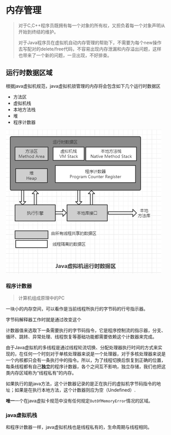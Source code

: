 # 内存管理

> 对于C,C++程序员既拥有每一个对象的所有权，又担负着每一个对象声明从开始到终结的维护。
>
> 对于Java程序员在虚拟机自动内存管理的帮助下，不需要为每个new操作去写配对的delete/free代码，不容易出现内存泄漏和内存溢出问题，这样也带来了一个新的问题，一旦出现，不好排查。



## 运行时数据区域

根据java虚拟机规范，java虚拟机锁管理的内存将会包含如下几个运行时数据区

- 方法区
- 虚拟机栈
- 本地方法栈
- 堆
- 程序计数器

![1、java虚拟机运行时数据区](pic/1、java虚拟机运行时数据区.png)

### 程序计数器

> 计算机组成原理中的PC

一块小的内存空间，可以看作是当前线程所执行的字节码的行号指示器。

字节码解释器工作时就是通过改变这个

计数器值来选取下一条需要执行的字节码指令，它是程序控制流的指示器，分支、循环、跳转、异常处理、线程恢复等基础功能都需要依赖这个计数器来完成。

由于Java虚拟机的多线程是通过线程轮流切换、分配处理器执行时间的方式来实现的，在任何一个时刻对于单核处理器来说是一个处理器，对于多核处理器来说是一个内核都只会有一条执行中的指令。所以，为了线程切换后恢复到正确的位置，每条线程都有自己**独立**的程序计数器，各个之间互不影响，独立存储，我们也把这类内存区域称为“线程私有”的内存。

如果执行的是java方法，这个计数器记录的是正在执行的虚拟机字节码指令的地址；如果是在执行本地方法，这个计数器则应为空（Undefined）.

**唯一**一个在java虚拟卡规范中没有任何规定`OutOfMemoryError`情况的区域。

### java虚拟机栈

和程序计数器一样，java虚拟机栈也是线程私有的，生命周期与线程相同。